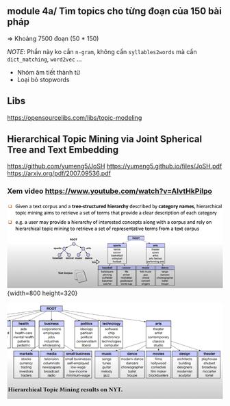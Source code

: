 ## module 4a/ Tìm topics cho từng đoạn của 150 bài pháp

=> Khoảng 7500 đoạn (50 * 150)

_NOTE_: Phần này ko cần `n-gram`, không cần `syllables2words` mà cần `dict_matching`, `word2vec` ...

* Nhóm âm tiết thành từ
* Loại bỏ stopwords

## Libs

https://opensourcelibs.com/libs/topic-modeling

## Hierarchical Topic Mining via Joint Spherical Tree and Text Embedding
  https://github.com/yumeng5/JoSH
  https://yumeng5.github.io/files/JoSH.pdf
  https://arxiv.org/pdf/2007.09536.pdf

### Xem video https://www.youtube.com/watch?v=AIvtHkPiIpo

![](files/hierarchical-topic-modeling.png){width=800 height=320}

![](files/hierarchical-topic-mining.png)

